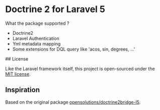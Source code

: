 # Doctrine 2 for Laravel 5

What the package supported ?

- Doctrine2
- Laravel Authentication
- Yml metadata mapping
- Some extensions for DQL query like 'acos, sin, degrees, ...'


## License

Like the Laravel framework itself, this project is open-sourced under the [MIT license](http://opensource.org/licenses/MIT).

## Inspiration

Based on the original package [opensolutions/doctrine2bridge-l5](https://github.com/opensolutions/doctrine2bridge-l5).

